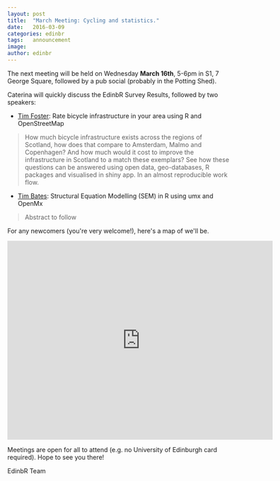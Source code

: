 ```yaml
---
layout: post
title:  "March Meeting: Cycling and statistics."
date:   2016-03-09
categories: edinbr
tags:   announcement
image:
author: edinbr
---
```


The next meeting will be held on Wednesday **March 16th**, 5-6pm in S1, 7 George Square, followed by a pub social (probably in the Potting Shed).

Caterina will quickly discuss the EdinbR Survey Results, followed by two speakers:

* [Tim Foster](https://opendata.shinyapps.io/shinyapp/): Rate bicycle infrastructure in your area using R and OpenStreetMap

> How much bicycle infrastructure exists across the regions of Scotland, how does that compare to Amsterdam, Malmo and Copenhagen? And how much would it cost to improve the infrastructure in Scotland to a match these exemplars? See how these questions can be answered using open data, geo-databases, R packages and visualised in shiny app. In an almost reproducible work flow.

* [Tim Bates](http://timbates.wikidot.com/): Structural Equation Modelling (SEM) in R using umx and OpenMx

> Abstract to follow

For any newcomers (you're very welcome!), here's a map of we'll be.

<iframe src="https://www.google.com/maps/embed?pb=!1m18!1m12!1m3!1d2234.2857959093512!2d-3.1896144261229358!3d55.944418290254944!2m3!1f0!2f0!3f0!3m2!1i1024!2i768!4f13.1!3m3!1m2!1s0x4887c7837b340937%3A0xaf82184629da8aed!2s7+George+Square%2C+Edinburgh+EH8!5e0!3m2!1sen!2suk!4v1447278868342" width="600" height="450" frameborder="0" style="border:0" allowfullscreen></iframe>

Meetings are open for all to attend (e.g. no University of Edinburgh card required). Hope to see you there!

EdinbR Team

